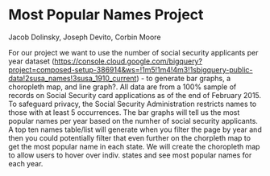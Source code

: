 # Most Popular Names Project
Jacob Dolinsky, Joseph Devito, Corbin Moore

For our project we want to use the number of social security applicants per year dataset (https://console.cloud.google.com/bigquery?project=composed-setup-386914&ws=!1m5!1m4!4m3!1sbigquery-public-data!2susa_names!3susa_1910_current) -  to generate bar graphs, a choropleth map, and line graph?.  All data are from a 100% sample of records on Social Security card applications as of the end of February 2015.  To safeguard privacy, the Social Security Administration restricts names to those with at least 5 occurrences. 
The bar graphs will tell us the most popular names per year based on the numher of social security applicants.
A top ten names table/list will generate when you filter the page by year and then you could potentially filter that even further on the chorpleth map to get the most popular name in each state. 
We will create the choropleth map to allow users to hover over indiv. states and see most popular names for each year. 
